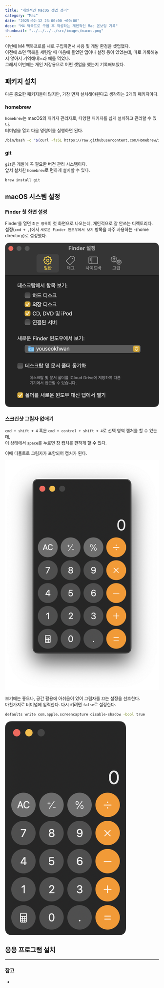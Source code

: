 ```yaml
---
title: "개인적인 MacOS 셋업 정리"
category: "Mac"
date: "2025-02-12 23:00:00 +09:00"
desc: "M4 맥북프로 구입 후 작성하는 개인적인 Mac 온보딩 기록"
thumbnail: "../../../../src/images/macos.png"
---
```


이번에 M4 맥북프로를 새로 구입하면서 사용 및 개발 환경을 셋업했다.<br>
이전에 쓰던 맥북을 세팅할 때 마음에 들었던 앱이나 설정 등이 있었는데, 따로 기록해놓지 않아서 기억해내느라 애를 먹었다.<br>
그래서 이번에는 개인 저장용으로 어떤 셋업을 했는지 기록해보았다.

## 패키지 설치

다른 중요한 패키지들이 많지만, 가장 먼저 설치해야된다고 생각하는 2개의 패키지이다.

### homebrew

`homebrew`는 macOS의 패키지 관리자로, 다양한 패키지를 쉽게 설치하고 관리할 수 있다.<br>
터미널을 열고 다음 명령어를 실행하면 된다.

```bash
/bin/bash -c "$(curl -fsSL https://raw.githubusercontent.com/Homebrew/install/HEAD/install.sh)"
```

### git

`git`은 개발에 꼭 필요한 버전 관리 시스템이다.<br>
앞서 설치한 `homebrew`로 편하게 설치할 수 있다.

```bash
brew install git
```

## macOS 시스템 설정

### Finder 첫 화면 설정

Finder를 열면 `최근 항목`이 첫 화면으로 나오는데, 개인적으로 잘 안쓰는 디렉토리다.<br>
설정(`cmd + ,`)에서 `새로운 Finder 윈도우에서 보기` 항목을 자주 사용하는 `~`(home directory)로 설정했다.

![finder.png](finder.png)

### 스크린샷 그림자 없애기

`cmd + shift + 4` 혹은 `cmd + control + shift + 4`로 선택 영역 캡처를 할 수 있는데,<br>
이 상태에서 `space`를 누르면 창 캡처를 편하게 할 수 있다.

이때 디폴트로 그림자가 포함되어 캡처가 된다.

![screenshot_shadow_01.png](screenshot_shadow_01.png)

보기에는 좋으나, 공간 활용에 아쉬움이 있어 그림자를 끄는 설정을 선호한다.<br>
마찬가지로 터미널에 입력한다. 다시 키려면 `false`로 설정한다.

```bash
defaults write com.apple.screencapture disable-shadow -bool true
```

![screenshot_shadow_02.png](screenshot_shadow_02.png)

## 응용 프로그램 설치



---

### 참고

* 